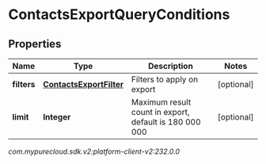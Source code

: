 # ContactsExportQueryConditions


## Properties

| Name | Type | Description | Notes |
| ------------ | ------------- | ------------- | ------------- |
| **filters** | [**ContactsExportFilter**](ContactsExportFilter) | Filters to apply on export |  [optional] |
| **limit** | **Integer** | Maximum result count in export, default is 180 000 000 |  [optional] |




_com.mypurecloud.sdk.v2:platform-client-v2:232.0.0_
